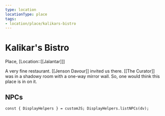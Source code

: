 ```yaml
---
type: location
locationType: place
tags: 
- location/place/kalikars-bistro
---
```


# Kalikar's Bistro
Place, [Location::[[Jalantar]]]

A very fine restaurant. [[Jenson Davour]] invited us there. [[The Curator]] was in a shadowy room with a one-way mirror wall. So, one would think this place is in on it. 

## NPCs
```dataviewjs
const { DisplayHelpers } = customJS; DisplayHelpers.listNPCs(dv);
```

